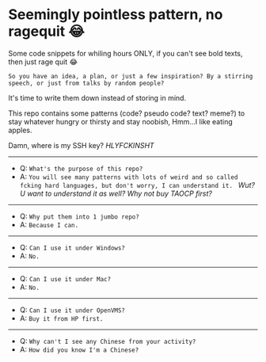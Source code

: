 # Seemingly pointless pattern, no ragequit :joy:
Some code snippets for whiling hours ONLY, if you can't see bold texts, then just rage quit :joy:

`So you have an idea, a plan, or just a few inspiration? By a stirring speech, or just from talks by random people?`

It's time to write them down instead of storing in mind.

This repo contains some patterns (code? pseudo code? text? meme?) to stay whatever hungry or thirsty and stay noobish, Hmm...I like eating apples.

Damn, where is my SSH key? *HLYFCKINSHT*

---
* Q: ```What's the purpose of this repo?```
* A: ```You will see many patterns with lots of weird and so called fcking hard languages, but don't worry, I can understand it. ``` *Wut? U want to understand it as well? Why not buy TAOCP first?*

---
* Q: ```Why put them into 1 jumbo repo?```
* A: ```Because I can.```

---
* Q: ```Can I use it under Windows?```
* A: ```No.```

---
* Q: ```Can I use it under Mac?```
* A: ```No.```

---
* Q: ```Can I use it under OpenVMS?```
* A: ```Buy it from HP first.```

---
* Q: ```Why can't I see any Chinese from your activity?```
* A: ```How did you know I'm a Chinese?```
